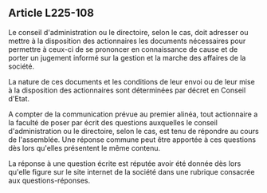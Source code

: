 Article L225-108
----
Le conseil d'administration ou le directoire, selon le cas, doit adresser ou
mettre à la disposition des actionnaires les documents nécessaires pour
permettre à ceux-ci de se prononcer en connaissance de cause et de porter un
jugement informé sur la gestion et la marche des affaires de la société.

La nature de ces documents et les conditions de leur envoi ou de leur mise à la
disposition des actionnaires sont déterminées par décret en Conseil d'Etat.

A compter de la communication prévue au premier alinéa, tout actionnaire a la
faculté de poser par écrit des questions auxquelles le conseil d'administration
ou le directoire, selon le cas, est tenu de répondre au cours de l'assemblée.
Une réponse commune peut être apportée à ces questions dès lors qu'elles
présentent le même contenu.

La réponse à une question écrite est réputée avoir été donnée dès lors qu'elle
figure sur le site internet de la société dans une rubrique consacrée aux
questions-réponses.
